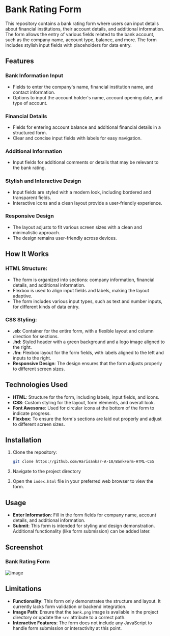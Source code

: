 # Bank Rating Form

This repository contains a bank rating form where users can input details about financial institutions, their account details, and additional information. The form allows the entry of various fields related to the bank account, such as the company name, account type, balance, and more. The form includes stylish input fields with placeholders for data entry.

## Features

### Bank Information Input
- Fields to enter the company's name, financial institution name, and contact information.
- Options to input the account holder's name, account opening date, and type of account.

### Financial Details
- Fields for entering account balance and additional financial details in a structured form.
- Clear and concise input fields with labels for easy navigation.

### Additional Information
- Input fields for additional comments or details that may be relevant to the bank rating.

### Stylish and Interactive Design
- Input fields are styled with a modern look, including bordered and transparent fields.
- Interactive icons and a clean layout provide a user-friendly experience.

### Responsive Design
- The layout adjusts to fit various screen sizes with a clean and minimalistic approach.
- The design remains user-friendly across devices.

## How It Works

### HTML Structure:
- The form is organized into sections: company information, financial details, and additional information.
- Flexbox is used to align input fields and labels, making the layout adaptive.
- The form includes various input types, such as text and number inputs, for different kinds of data entry.

### CSS Styling:
- **.eb**: Container for the entire form, with a flexible layout and column direction for sections.
- **.hd**: Styled header with a green background and a logo image aligned to the right.
- **.fm**: Flexbox layout for the form fields, with labels aligned to the left and inputs to the right.
- **Responsive Design**: The design ensures that the form adjusts properly to different screen sizes.

## Technologies Used

- **HTML**: Structure for the form, including labels, input fields, and icons.
- **CSS**: Custom styling for the layout, form elements, and overall look.
- **Font Awesome**: Used for circular icons at the bottom of the form to indicate progress.
- **Flexbox**: To ensure the form's sections are laid out properly and adjust to different screen sizes.

## Installation

1. Clone the repository:
    ```bash
    git clone https://github.com/Harisankar-A-18/BankForm-HTML-CSS

    ```

2. Navigate to the project directory

3. Open the `index.html` file in your preferred web browser to view the form.

## Usage

- **Enter Information**: Fill in the form fields for company name, account details, and additional information.
- **Submit**: This form is intended for styling and design demonstration. Additional functionality (like form submission) can be added later.

## Screenshot

### Bank Rating Form
![image](https://github.com/user-attachments/assets/9fbdd0c6-10e4-402a-b4f5-b0e8f9f0d68d)


## Limitations

- **Functionality**: This form only demonstrates the structure and layout. It currently lacks form validation or backend integration.
- **Image Path**: Ensure that the `bank.png` image is available in the project directory or update the `src` attribute to a correct path.
- **Interactive Features**: The form does not include any JavaScript to handle form submission or interactivity at this point.

